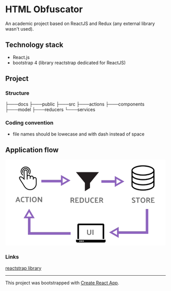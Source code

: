# HTML Obfuscator

An academic project based on ReactJS and Redux (any external library wasn't used).

## Technology stack
- React.js
- bootstrap 4 (library reactstrap dedicated for ReactJS)

## Project
### Structure
├───docs
├───public
├───src
    ├───actions
    ├───components
    ├───model
    ├───reducers
    └───services

### Coding convention
- file names should be lowecase and with dash instead of space

## Application flow

![Redux](./docs/redux.png "Redux concept")

### Links
[reactstrap library](https://reactstrap.github.io/components)

---
This project was bootstrapped with [Create React App](https://github.com/facebook/create-react-app).